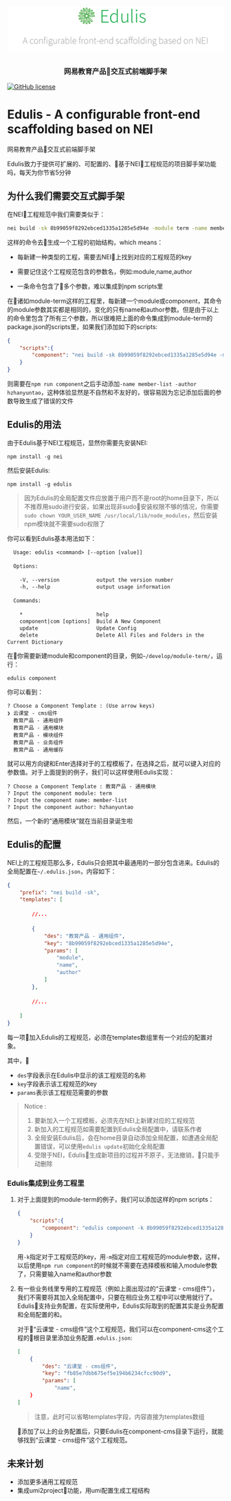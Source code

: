 <h1 align="center">
  <a href="#">
    <img src="./doc/asserts/edulis.png" alt="Edulis logo" />
  </a>
</h1>

<h3 align="center">网易教育产品交互式前端脚手架</h3>

[![GitHub license](https://img.shields.io/badge/license-MIT-blue.svg)](https://github.com/midwayjs/pandora/blob/master/LICENSE)



# Edulis - A configurable front-end scaffolding based on NEI
网易教育产品交互式前端脚手架

Edulis致力于提供可扩展的、可配置的、基于NEI工程规范的项目脚手架功能吗，每天为你节省5分钟

## 为什么我们需要交互式脚手架

在NEI工程规范中我们需要类似于：

```bash
nei build -sk 8b99059f8292ebced1335a1285e5d94e -module term -name member-list -author hzhanyuntao
```

这样的命令去生成一个工程的初始结构，which means：

- 每新建一种类型的工程，需要去NEI上找到对应的工程规范的key

- 需要记住这个工程规范包含的参数名，例如:module,name,author

- 一条命令包含了多个参数，难以集成到npm scripts里

在诸如module-term这样的工程里，每新建一个module或component，其命令的module参数其实都是相同的，变化的只有name和author参数。但是由于以上的命令里包含了所有三个参数，所以很难把上面的命令集成到module-term的package.json的scripts里，如果我们添加如下的scripts:

```json
{
    "scripts":{
        "component": "nei build -sk 8b99059f8292ebced1335a1285e5d94e -module term"
    }
}
```

则需要在```npm run component```之后手动添加```-name member-list -author hzhanyuntao```，这种体验显然是不自然和不友好的，很容易因为忘记添加后面的参数导致生成了错误的文件

## Edulis的用法

由于Edulis基于NEI工程规范，显然你需要先安装NEI:

```shell
npm install -g nei
```

然后安装Edulis:

```shell
npm install -g edulis
```

> 因为Edulis的全局配置文件应放置于用户而不是root的home目录下，所以不推荐用sudo进行安装，如果出现非sudo安装权限不够的情况，你需要```sudo chown YOUR_USER_NAME /usr/local/lib/node_modules```，然后安装npm模块就不需要sudo权限了


你可以看到Edulis基本用法如下：

```
  Usage: edulis <command> [--option [value]]

  Options:

    -V, --version            output the version number
    -h, --help               output usage information

  Commands:

    *                        help
    component|com [options]  Build A New Component
    update                   Update Config
    delete                   Delete All Files and Folders in the Current Dictionary
```

在你需要新建module和component的目录，例如```~/develop/module-term/```，运行：

```shell
edulis component
```

你可以看到：

```shell
? Choose a Component Template : (Use arrow keys)
❯ 云课堂 - cms组件
  教育产品 - 通用组件
  教育产品 - 通用模块
  教育产品 - 模块组件
  教育产品 - 业务组件
  教育产品 - 通用缓存
```

就可以用方向键和Enter选择对于的工程模板了，在选择之后，就可以键入对应的参数值。对于上面提到的例子，我们可以这样使用Edulis实现：

```shell
? Choose a Component Template : 教育产品 - 通用模块
? Input the component module: term
? Input the component name: member-list
? Input the component author: hzhanyuntao
```

然后，一个新的“通用模块”就在当前目录诞生啦

## Edulis的配置

NEI上的工程规范那么多，Edulis只会把其中最通用的一部分包含进来。Edulis的全局配置在```~/.edulis.json```，内容如下：

```json
{
    "prefix": "nei build -sk",
    "templates": [

        //...

        {
            "des": "教育产品 - 通用组件",
            "key": "8b99059f8292ebced1335a1285e5d94e",
            "params": [
                "module",
                "name",
                "author"
            ]
        },
        
        //...

    ]
}
```

每一项加入Edulis的工程规范，必须在templates数组里有一个对应的配置对象。

其中，
- ```des```字段表示在Edulis中显示的该工程规范的名称
- ```key```字段表示该工程规范的key
- ```params```表示该工程规范需要的参数

> Notice :
> 
> 1. 要新加入一个工程模板，必须先在NEI上新建对应的工程规范
> 2. 新加入的工程规范如需要配置到Edulis全局配置中，请联系作者
> 3. 全局安装Edulis后，会在home目录自动添加全局配置，如遭遇全局配置错误，可以使用```edulis update```初始化全局配置
> 4. 受限于NEI，Edulis生成新项目的过程并不原子，无法撤销，只能手动删除


### Edulis集成到业务工程里

1. 对于上面提到的module-term的例子，我们可以添加这样的npm scripts：
    ```json
    {
        "scripts":{
            "component": "edulis component -k 8b99059f8292ebced1335a1285e5d94e -m term"
        }
    }
    ```
    用```-k```指定对于工程规范的key，用```-m```指定对应工程规范的module参数，这样，以后使用```npm run component```的时候就不需要在选择模板和输入module参数了，只需要输入name和author参数

2. 有一些业务线里专用的工程规范（例如上面出现过的“云课堂 - cms组件”），我们不需要将其加入全局配置中，只要在相应业务工程中可以使用就行了。Edulis支持业务配置，在实际使用中，Edulis实际取到的配置其实是业务配置和全局配置的和。

    对于“云课堂 - cms组件”这个工程规范，我们可以在component-cms这个工程的根目录里添加业务配置```.edulis.json```:

    ```json
    [
        {
            "des": "云课堂 - cms组件",
            "key": "fb85e7dbb675ef5e194b6234cfcc90d9",
            "params": [
                "name",
        }
    ]
    ```
    > 注意，此时可以省略templates字段，内容直接为templates数组

    添加了以上的业务配置后，只要Edulis在component-cms目录下运行，就能够找到“云课堂 - cms组件”这个工程规范。

## 未来计划

- 添加更多通用工程规范
- 集成umi2project功能，用umi配置生成工程结构
